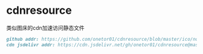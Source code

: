 # cdnresource
类似图床的cdn加速访问静态文件


``` markdown
github addr: https://github.com/onetor01/cdnresource/blob/master/ico/notion/blog/leetcode.ico
cdn jsdelivr addr: https://cdn.jsdelivr.net/gh/onetor01/cdnresource@master/ico/notion/blog/leetcode.ico


```
